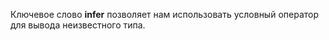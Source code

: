 Ключевое слово **infer** позволяет нам использовать условный оператор для вывода неизвестного типа.

